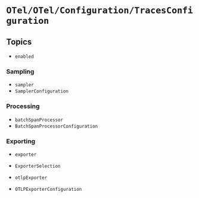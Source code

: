 # ``OTel/OTel/Configuration/TracesConfiguration``

## Topics

- ``enabled``

### Sampling

- ``sampler``
- ``SamplerConfiguration``

### Processing

- ``batchSpanProcessor``
- ``BatchSpanProcessorConfiguration``

### Exporting

- ``exporter``
- ``ExporterSelection``

- ``otlpExporter``
- ``OTLPExporterConfiguration``
